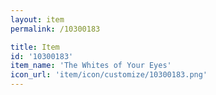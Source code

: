 ```yaml
---
layout: item
permalink: /10300183

title: Item
id: '10300183'
item_name: 'The Whites of Your Eyes'
icon_url: 'item/icon/customize/10300183.png'
---
```


